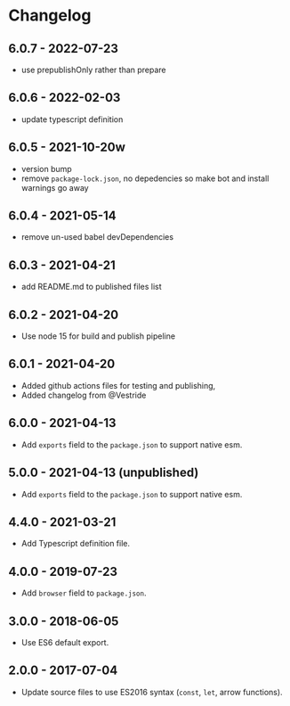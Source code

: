 # Changelog

## 6.0.7 - 2022-07-23

* use prepublishOnly rather than prepare

## 6.0.6 - 2022-02-03

* update typescript definition

## 6.0.5 - 2021-10-20w

* version bump
* remove `package-lock.json`, no depedencies so make bot and install warnings go away

## 6.0.4 - 2021-05-14

* remove un-used babel devDependencies

## 6.0.3 - 2021-04-21

* add README.md to published files list

## 6.0.2 - 2021-04-20

* Use node 15 for build and publish pipeline

## 6.0.1 - 2021-04-20

* Added github actions files for testing and publishing,
* Added changelog from @Vestride

## 6.0.0 - 2021-04-13

* Add `exports` field to the `package.json` to support native esm.

## 5.0.0 - 2021-04-13 (unpublished)

* Add `exports` field to the `package.json` to support native esm.

## 4.4.0 - 2021-03-21

* Add Typescript definition file.

## 4.0.0 - 2019-07-23

* Add `browser` field to `package.json`.

## 3.0.0 - 2018-06-05

* Use ES6 default export.

## 2.0.0 - 2017-07-04

* Update source files to use ES2016 syntax (`const`, `let`, arrow functions).
